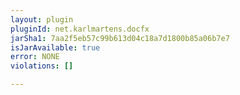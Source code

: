 ```yaml
---
layout: plugin
pluginId: net.karlmartens.docfx
jarSha1: 7aa2f5eb57c99b613d04c18a7d1800b85a06b7e7
isJarAvailable: true
error: NONE
violations: []

---
```


